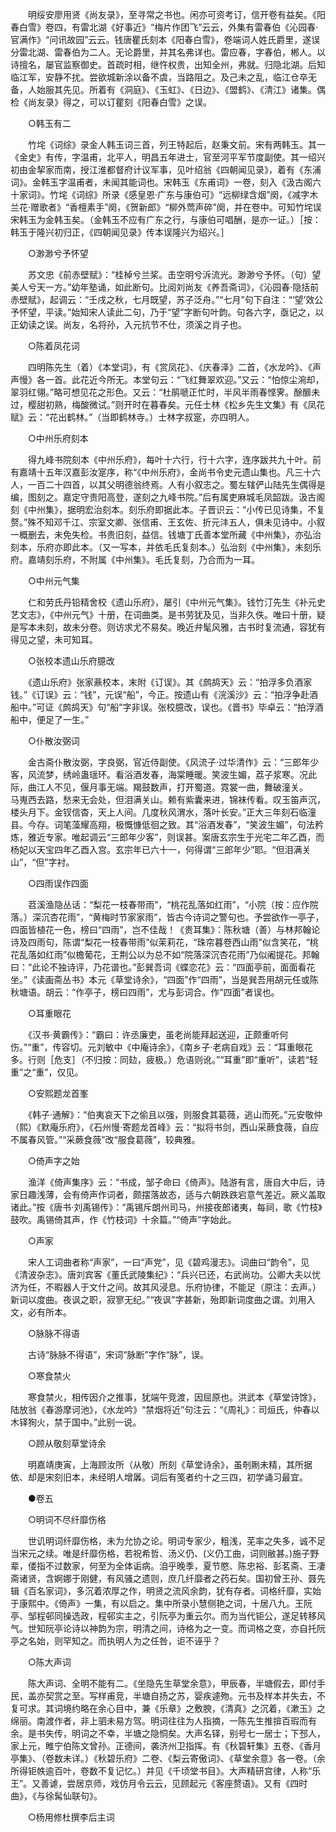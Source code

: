 <!-- { "loadSidebar": true } -->
　　明绥安廖用贤《尚友录》，至寻常之书也。闲亦可资考订，信开卷有益矣。《阳春白雪》卷四，有雷北湖《好事近》“梅片作团飞”云云，外集有雷春伯《沁园春·官满作》“问讯故园”云云。钱唐瞿氏刻本《阳春白雪》，卷端词人姓氏爵里，遂误分雷北湖、雷春伯为二人。无论爵里，并其名弗详也。雷应春，字春伯，郴人。以诗擅名，屡官监察御史。首疏时相，继忤权贵，出知全州，弗就。归隐北湖。后知临江军，安静不扰。尝欲城新涂以备不虞，当路阻之。及己未之乱，临江仓卒无备，人始服其先见。所着有《洞庭》、《玉虹》、《日边》、《盟鹤》、《清江》诸集。偶检《尚友录》得之，可以订瞿刻《阳春白雪》之误。 

　　○韩玉有二 

　　竹垞《词综》录金人韩玉词三首，列王特起后，赵秉文前。宋有两韩玉。其一《金史》有传，字温甫，北平人，明昌五年进士，官至河平军节度副使。其一绍兴初由金挈家而南，授江淮都督府计议军事，见叶绍翁《四朝闻见录》，着有《东浦词》。金韩玉字温甫者，未闻其能词也。宋韩玉《东甫词》一卷，刻入《汲古阁六十家词》。竹垞《词综》所录《感皇恩·广东与康伯可》“远柳绿含烟”阕，《减字木兰花·赠歌者》“香檀素手”阕，《贺新郎》“柳外莺声碎”阕，并在卷中。可知竹垞误宋韩玉为金韩玉矣。（金韩玉不应有广东之行，与康伯可唱酬，是亦一证。）［按：韩玉于隆兴初归正，《四朝闻见录》传本误隆兴为绍兴。］ 

　　○渺渺兮予怀望 

　　苏文忠《前赤壁赋》：“桂棹兮兰桨。击空明兮泝流光。渺渺兮予怀。（句）望美人兮天一方。”幼年塾诵，如此断句。比阅刘尚友《养吾斋词》，《沁园春·隐括前赤壁赋》，起调云：“壬戌之秋，七月既望，苏子泛舟。”“七月”句下自注：“‘望’效公予怀望，平读。”始知宋人读此二句，乃于“望”字断句叶韵。句各六字，亟记之，以正幼读之误。尚友，名将孙，入元抗节不仕，须溪之肖子也。 

　　○陈着凤花词 

　　四明陈先生（着）《本堂词》，有《赏凤花》、《庆春泽》二首，《水龙吟》、《声声慢》各一首。此花近今所无。本堂句云：“飞红舞翠欢迎。”又云：“怕惊尘涴却，翠羽红翎。”略可想见花之形色。又云：“杜鹃嗁正忙时，半风半雨春悭霁。酴釄未过，樱甜初熟，梅酸微试。”则开时在暮春矣。元任士林《松乡先生文集》有《凤花赋》云：“花出鹤林。”（当即鹤林寺。）士林字叔寔，亦四明人。 

　　○中州乐府刻本 

　　得九峰书院刻本《中州乐府》，每叶十六行，行十六字，连序跋共九十叶。前有嘉靖十五年汉嘉彭汝寔序，称“《中州乐府》，金尚书令史元遗山集也。凡三十六人，一百二十四首，以其父明德翁终焉。人有小叙志之。蜀左辖俨山陆先生偶得是编，图刻之。嘉定守贵阳高登，遂刻之九峰书院。”后有属吏麻城毛凤韶跋。汲古阁刻《中州集》，据明宏治刻本。刻乐府即据此本。子晋识云：“小传已见诗集，不复赘。”殊不知邓千江、宗室文卿、张信甫、王玄佐、折元沣五人，俱未见诗中。小叙一概删去，未免失检。书贵旧刻，益信。钱塘丁氏善本堂所藏《中州集》，亦弘治刻本，乐府亦即此本。（又一写本，并依毛氏复刻本。）弘治刻《中州集》，未刻乐府。嘉靖刻乐府，不附属《中州集》。毛氏复刻，乃合而为一耳。 

　　○中州元气集 

　　仁和劳氏丹铅精舍校《遗山乐府》，屡引《中州元气集》。钱竹汀先生《补元史艺文志》，《中州元气》十册，在词曲类。是书劳犹及见，当非久佚。唯曰十册，疑是写本未刻，故未分卷。则访求尤不易矣。晚近弁髦风雅，古书时复流通，容犹有得见之望，未可知耳。 

　　○张校本遗山乐府臆改 

　　《遗山乐府》张家薡校本，末附《订误》。其《鹧鸪天》云：“拍浮多负酒家钱。”《订误》云：“钱”，元误“船”，今正。按遗山有《浣溪沙》云：“拍浮争赴酒船中。”可证《鹧鸪天》句“船”字非误。张校臆改，误也。《晋书》毕卓云：“拍浮酒船中，便足了一生。” 

　　○仆散汝弼词 

　　金古斋仆散汝弼，字良弼，官近侍副使。《风流子·过华清作》云：“三郎年少客，风流梦，绣岭蛊瑶环。看浴酒发春，海棠睡暖。笑波生媚，荔子浆寒。况此际，曲江人不见，偃月事无端。羯鼓数声，打开蜀道。霓裳一曲，舞破潼关。　　马嵬西去路，愁来无会处，但泪满关山。赖有紫囊来进，锦袜传看。叹玉笛声沉，楼头月下。金钗信杳，天上人间。几度秋风渭水，落叶长安。”正大三年刻石临潼县。今存。词笔藻耀高翔，极慨慷低徊之致。其“浴酒发春”，“笑波生媚”，句法矜炼，雅近专家。唯起调云“三郎年少客”，则误甚。案唐玄宗生于光宅二年乙酉，而杨妃以天宝四年乙酉入宫。玄宗年已六十一，何得谓“三郎年少”耶。“但泪满关山”，“但”字衬。 

　　○四雨误作四面 

　　苕溪渔隐丛话：“梨花一枝春带雨”，“桃花乱落如红雨”，“小院（按：应作院落。）深沉杏花雨”，“黄梅时节家家雨”，皆古今诗词之警句也。予尝欲作一亭子，四面皆植花一色，榜曰“四雨”，岂不佳哉！《贵耳集》：陈秋塘（善）与林邦翰论诗及四雨句，陈谓“梨花一枝春带雨”似茉莉花，“珠帘暮卷西山雨”似含笑花，“桃花乱落如红雨”似檐葡花，王荆公以为总不如“院落深沉杏花雨”乃似阇提花。邦翰曰：“此论不独诗评，乃花谱也。”彭巽吾词《蝶恋花》云：“四面亭前，面面看花坐。”《读画斋丛书》本元《草堂诗余》，“四面”作“四雨”，当是巽吾用胡元任或陈秋塘语。胡云：“作亭子，榜曰四雨”，尤与彭词合。作“四面”者误也。 

　　○耳重眼花 

　　《汉书·黄霸传》：“霸曰：许丞廉吏，虽老尚能拜起送迎，正颇重听何伤。”“重”，传容切。元刘敏中《中庵诗余》，《南乡子·老病自戏》云：“耳重眼花多。行则［危支］（不归按：同攰，疲极。）危语则讹。”“耳重”即“重听”，读若“轻重”之“重”，仅见。 

　　○安熙题龙首峯 

　　《韩子·通解》：“伯夷哀天下之偷且以强，则服食其葛薇，逃山而死。”元安敬仲（熙）《默庵乐府》，《石州慢·寄题龙首峰》云：“拟将书剑，西山采蕨食薇，自应不属春风管。”“采蕨食薇”改“服食葛薇”，较典雅。 

　　○倚声字之始 

　　渔洋《倚声集序》云：“书成，邹子命曰《倚声》。陆游有言，唐自大中后，诗家日趣浅薄，会有倚声作词者，颇摆落故态，适与六朝跌跌宕意气差近。厥义盖取诸此。”按《唐书·刘禹锡传》：“禹锡斥朗州司马，州接夜郎诸夷，每祠，歌《竹枝》鼓吹。禹锡倚其声，作《竹枝词》十余篇。”“倚声”字始此。 

　　○声家 

　　宋人工词曲者称“声家”，一曰“声党”，见《碧鸡漫志》。词曲曰“韵令”，见《清波杂志》。唐刘宾客《董氏武陵集纪》：“兵兴已还，右武尚功。公卿大夫以忧济为任，不暇器人于文什之间。故其风浸息。乐府协律，不能足（原注：去声。）新词以度曲。夜讽之职，寂寥无纪。”“夜讽”字甚新，殆即新词度曲之谓。刘用入文，必有所本。 

　　○脉脉不得语 

　　古诗“脉脉不得语”，宋词“脉断”字作“脉”，误。 

　　○寒食禁火 

　　寒食禁火，相传因介之推事，犹端午竞渡，因屈原也。洪武本《草堂诗馀》，陆放翁《春游摩诃池》，《水龙吟》“禁烟将近”句注云：“《周礼》：司烜氏，仲春以木铎狥火，禁于国中。”此别一说。 

　　○顾从敬刻草堂诗余 

　　明嘉靖庚寅，上海顾汝所（从敬）所刻《草堂诗余》，虽剞劂未精，其所据依、却是宋刻旧本，未经明人增羼。词后有笺者约十之三四，初学诵习最宜。 

　　●卷五 

　　○明词不尽纤靡伤格 

　　世讥明词纤靡伤格，未为允协之论。明词专家少，粗浅，芜率之失多，诚不足当宋元之续。唯是纤靡伤格，若祝希哲、汤义仍、(义仍工曲，词则敝甚。)施子野辈，偻指不过数家，何至为全体诟病。洎乎晚季，夏节愍、陈忠裕、彭茗斋、王凄斋诸贤，含婀娜于刚健，有风骚之遗则，庶几纤靡者之药石矣。国初曾王孙、聂先辑《百名家词》，多沉着浓厚之作，明贤之流风余韵，犹有存者。词格纤靡，实始于康熙中。《倚声》一集，有以启之。集中所录小慧侧艳之词，十居八九。王阮亭、邹程邨同操选政，程邨实主之，引阮亭为重云尔。而为当代钜公，遂足转移风气。世知阮亭论诗以神韵为宗，明清之间，诗格为之一变。而词格之变，亦自托阮亭之名始，则罕知之。而执明人为之任咎，讵不诬乎？ 

　　○陈大声词 

　　陈大声词、全明不能有二。《坐隐先生草堂余意》，甲辰春，半塘假去，即付手民，盖亦契赏之至。写样甫竞，半塘自扬之苏，婴疾遽歾。元书及样本并失去，不复可求。其词境约略在余心目中，兼《乐章》之敷腴，《清真》之沉着，《漱玉》之绵丽。南渡作者，非上驷未易方驾。明词往往为人指摘，一陈先生推揜百瑕而有余。是书失传，明词之不幸，半塘之隐恫矣。大声名铎，别号七一居士；下邳人，家上元，睢宁伯陈文曾孙。正德间，袭济州卫指挥。有《秋碧轩集》五卷、《香月亭集》、（卷数未详。）《秋碧乐府》二卷、《梨云寄傲词》、《草堂余意》各一卷。（余所得钜帙逾百叶，卷数不复记忆。）并见《千顷堂书目》。大声精研宫律，人称“乐王”。又善谑，尝居京师，戏仿月令云云，见顾起元《客座赘语》。又有《四时曲》，《与徐髯仙联句》。 

　　○杨用修杜撰李后主词 

